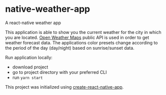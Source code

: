 # native-weather-app
A react-native weather app

This application is able to show you the current weather for the city in which you are located. [Open Weather Maps](https://openweathermap.org/) public API is used in order to get weather forecast data. The applications color presets change according to the period of the day (day/night) based on sunrise/sunset data.

Run application locally:
- download project
- go to project directory with your preferred CLI
- run `yarn start`

This project was initialized using [create-react-native-app](https://github.com/react-community/create-react-native-app).
